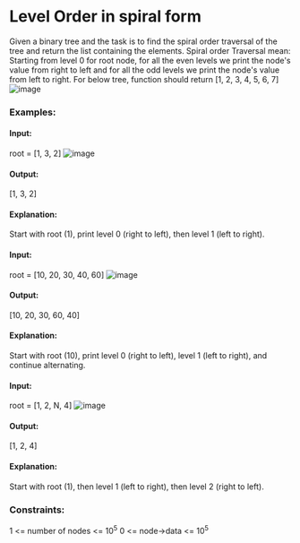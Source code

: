# Level Order in spiral form
Given a binary tree and the task is to find the spiral order traversal of the tree and return the list containing the elements.
Spiral order Traversal mean: Starting from level 0 for root node, for all the even levels we print the node's value from right to left and for all the odd levels we print the node's value from left to right.
For below tree, function should return [1, 2, 3, 4, 5, 6, 7]
![image](https://github.com/user-attachments/assets/10a8d0cd-0524-4d5f-81b0-6976aa1026cf)

### Examples:
#### Input: 
root = [1, 3, 2]
![image](https://github.com/user-attachments/assets/94d14ca5-7bef-4073-bf48-f222761706b6)
#### Output:
[1, 3, 2]
#### Explanation:
Start with root (1), print level 0 (right to left), then level 1 (left to right).

#### Input: 
root = [10, 20, 30, 40, 60]
![image](https://github.com/user-attachments/assets/d2989483-6547-4b54-93fa-02a8a2f50c1d)
#### Output: 
[10, 20, 30, 60, 40]
#### Explanation:
Start with root (10), print level 0 (right to left), level 1 (left to right), and continue alternating.

#### Input: 
root = [1, 2, N, 4]
![image](https://github.com/user-attachments/assets/32d01b37-bb79-4bf4-8bd9-c7da1b87665b)
#### Output: 
[1, 2, 4]
#### Explanation: 
Start with root (1), then level 1 (left to right), then level 2 (right to left).

### Constraints:
1 <= number of nodes <= $`10^5`$
0 <= node->data <= $`10^5`$

